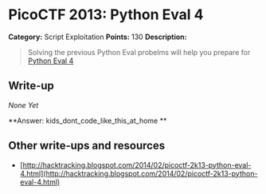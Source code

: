 # PicoCTF 2013: Python Eval 4

**Category:** Script Exploitation
**Points:** 130
**Description:**

> Solving the previous Python Eval probelms will help you prepare for [Python Eval 4](https://2013.picoctf.com/problems/pyeval/stage4.html)

## Write-up
*None Yet*

**Answer: kids_dont_code_like_this_at_home ** 

## Other write-ups and resources

* [http://hacktracking.blogspot.com/2014/02/picoctf-2k13-python-eval-4.html](http://hacktracking.blogspot.com/2014/02/picoctf-2k13-python-eval-4.html)
